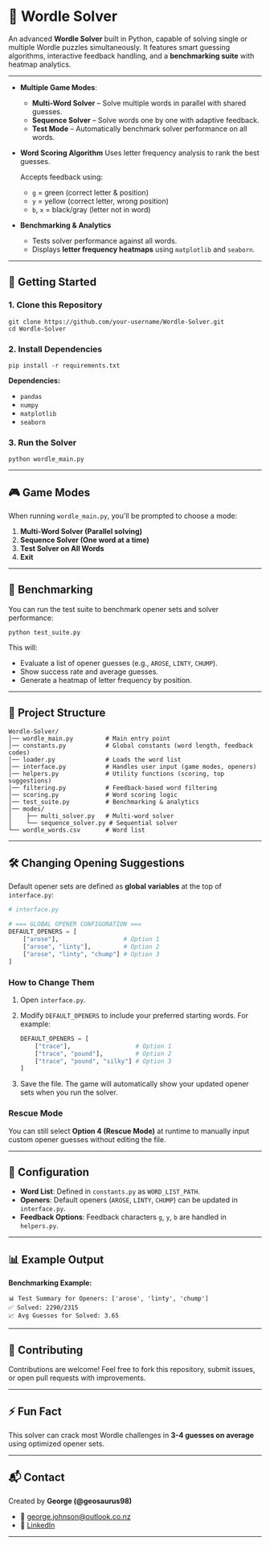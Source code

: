 # 🧩 Wordle Solver

An advanced **Wordle Solver** built in Python, capable of solving single or multiple Wordle puzzles simultaneously.
It features smart guessing algorithms, interactive feedback handling, and a **benchmarking suite** with heatmap analytics.

---
* **Multiple Game Modes**:

  * **Multi-Word Solver** – Solve multiple words in parallel with shared guesses.
  * **Sequence Solver** – Solve words one by one with adaptive feedback.
  * **Test Mode** – Automatically benchmark solver performance on all words.

* **Word Scoring Algorithm**
  Uses letter frequency analysis to rank the best guesses.

  Accepts feedback using:

  * `g` = green (correct letter & position)
  * `y` = yellow (correct letter, wrong position)
  * `b`, `x` = black/gray (letter not in word)

* **Benchmarking & Analytics**

  * Tests solver performance against all words.
  * Displays **letter frequency heatmaps** using `matplotlib` and `seaborn`.

---

## 🚀 Getting Started

### **1. Clone this Repository**

```
git clone https://github.com/your-username/Wordle-Solver.git
cd Wordle-Solver
```

### **2. Install Dependencies**

```
pip install -r requirements.txt
```

**Dependencies:**

* `pandas`
* `numpy`
* `matplotlib`
* `seaborn`

### **3. Run the Solver**

```
python wordle_main.py
```

---

## 🎮 Game Modes

When running `wordle_main.py`, you'll be prompted to choose a mode:

1. **Multi-Word Solver (Parallel solving)**
2. **Sequence Solver (One word at a time)**
3. **Test Solver on All Words**
4. **Exit**

---

## 🧪 Benchmarking

You can run the test suite to benchmark opener sets and solver performance:

```
python test_suite.py
```

This will:

* Evaluate a list of opener guesses (e.g., `AROSE`, `LINTY`, `CHUMP`).
* Show success rate and average guesses.
* Generate a heatmap of letter frequency by position.

---

## 📂 Project Structure

```
Wordle-Solver/
│── wordle_main.py         # Main entry point
│── constants.py           # Global constants (word length, feedback codes)
│── loader.py              # Loads the word list
│── interface.py           # Handles user input (game modes, openers)
│── helpers.py             # Utility functions (scoring, top suggestions)
│── filtering.py           # Feedback-based word filtering
│── scoring.py             # Word scoring logic
│── test_suite.py          # Benchmarking & analytics
│── modes/
│    ├── multi_solver.py   # Multi-word solver
│    └── sequence_solver.py # Sequential solver
└── wordle_words.csv       # Word list
```

---
## 🛠 Changing Opening Suggestions

Default opener sets are defined as **global variables** at the top of `interface.py`:

```python
# interface.py

# === GLOBAL OPENER CONFIGURATION ===
DEFAULT_OPENERS = [
    ["arose"],                  # Option 1
    ["arose", "linty"],         # Option 2
    ["arose", "linty", "chump"] # Option 3
]
```

### **How to Change Them**

1. Open `interface.py`.
2. Modify `DEFAULT_OPENERS` to include your preferred starting words.
   For example:

   ```python
   DEFAULT_OPENERS = [
       ["trace"],                  # Option 1
       ["trace", "pound"],         # Option 2
       ["trace", "pound", "silky"] # Option 3
   ]
   ```
3. Save the file. The game will automatically show your updated opener sets when you run the solver.

### **Rescue Mode**

You can still select **Option 4 (Rescue Mode)** at runtime to manually input custom opener guesses without editing the file.

---

## 🔧 Configuration

* **Word List**: Defined in `constants.py` as `WORD_LIST_PATH`.
* **Openers**: Default openers (`AROSE`, `LINTY`, `CHUMP`) can be updated in `interface.py`.
* **Feedback Options**: Feedback characters `g`, `y`, `b` are handled in `helpers.py`.

---

## 📊 Example Output

**Benchmarking Example:**

```
📊 Test Summary for Openers: ['arose', 'linty', 'chump']
✅ Solved: 2290/2315
📈 Avg Guesses for Solved: 3.65
```

---

## 🤝 Contributing

Contributions are welcome!
Feel free to fork this repository, submit issues, or open pull requests with improvements.

---

## ⚡ Fun Fact

This solver can crack most Wordle challenges in **3-4 guesses on average** using optimized opener sets.

---

## 📬 Contact

Created by **George (@geosaurus98)**

* 📧 [george.johnson@outlook.co.nz](mailto:george.johnson@outlook.co.nz)
* 🔗 [LinkedIn](https://www.linkedin.com/in/george-johnson-nz)

---
